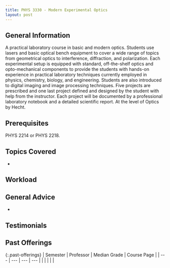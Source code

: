```yaml
---
title: PHYS 3330 - Modern Experimental Optics
layout: post
---
```


<link rel="stylesheet" href="/main.css">

## General Information
A practical laboratory course in basic and modern optics. Students use lasers and basic optical bench equipment to cover a wide range of topics from geometrical optics to interference, diffraction, and polarization. Each experimental setup is equipped with standard, off-the-shelf optics and opto-mechanical components to provide the students with hands-on experience in practical laboratory techniques currently employed in physics, chemistry, biology, and engineering. Students are also introduced to digital imaging and image processing techniques. Five projects are prescribed and one last project defined and designed by the student with help from the instructor. Each project will be documented by a professional laboratory notebook and a detailed scientific report. At the level of Optics by Hecht.


 

## Prerequisites

 PHYS 2214 or PHYS 2218.

## Topics Covered

  - 

## Workload



## General Advice

  - 

## Testimonials



## Past Offerings

{:.past-offerings}
| Semester | Professor | Median Grade | Course Page |
| --- | --- | --- | --- |
|  |  |  |  |
